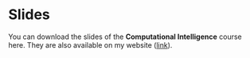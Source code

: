 # Slides

You can download the slides of the **Computational Intelligence** course here. They are also available on my website ([link](http://alitourani.ir/downloadable-files/ "link")).
